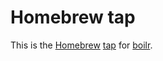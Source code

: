 # Homebrew tap

This is the [Homebrew][homebrew] [tap](https://docs.brew.sh/Taps.html) for
[boilr].

[homebrew]: https://brew.sh/
[tap]: https://docs.brew.sh/Taps.html
[boilr]: https://github.com/tmrts/boilr
